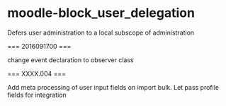 moodle-block_user_delegation
============================

Defers user administration to a local subscope of administration

=== 2016091700 ===

change event declaration to observer class

=== XXXX.004 ===

Add meta processing of user input fields on import bulk. Let pass profile fields for integration